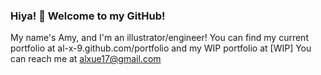 ### Hiya! 👋 Welcome to my GitHub!
My name's Amy, and I'm an illustrator/engineer!
You can find my current portfolio at al-x-9.github.com/portfolio and my WIP portfolio at [WIP]
You can reach me at alxue17@gmail.com
<!--
**al-x-9/al-x-9** is a ✨ _special_ ✨ repository because its `README.md` (this file) appears on your GitHub profile.

Here are some ideas to get you started:

- 🔭 I’m currently working on ...
- 🌱 I’m currently learning ...
- 👯 I’m looking to collaborate on ...
- 🤔 I’m looking for help with ...
- 💬 Ask me about ...
- 📫 How to reach me: ...
- 😄 Pronouns: ...
- ⚡ Fun fact: ...
-->
